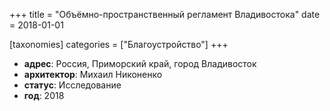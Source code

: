 
+++
title = "Объёмно-пространственный регламент Владивостока"
date = 2018-01-01

[taxonomies]
categories = ["Благоустройство"]
+++

- **адрес**: Россия, Приморский край, город Владивосток
- **архитектор**: Михаил Никоненко
- **статус**: Исследование
- **год**: 2018
        
